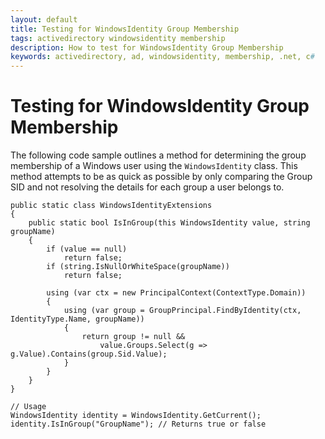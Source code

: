 ```yaml
---
layout: default
title: Testing for WindowsIdentity Group Membership
tags: activedirectory windowsidentity membership  
description: How to test for WindowsIdentity Group Membership
keywords: activedirectory, ad, windowsidentity, membership, .net, c#
---
```


# Testing for WindowsIdentity Group Membership

The following code sample outlines a method for determining the group membership of a Windows user using the `WindowsIdentity` class. This method attempts to be as quick as possible by only comparing the Group SID and not resolving the details for each group a user belongs to.

    public static class WindowsIdentityExtensions
    {
        public static bool IsInGroup(this WindowsIdentity value, string groupName)
        {
            if (value == null)
                return false;
            if (string.IsNullOrWhiteSpace(groupName))
                return false;

            using (var ctx = new PrincipalContext(ContextType.Domain))
            {
                using (var group = GroupPrincipal.FindByIdentity(ctx, IdentityType.Name, groupName))
                {
                    return group != null &&
                        value.Groups.Select(g => g.Value).Contains(group.Sid.Value);
                }
            }
        }
    }

    // Usage
    WindowsIdentity identity = WindowsIdentity.GetCurrent();
    identity.IsInGroup("GroupName"); // Returns true or false